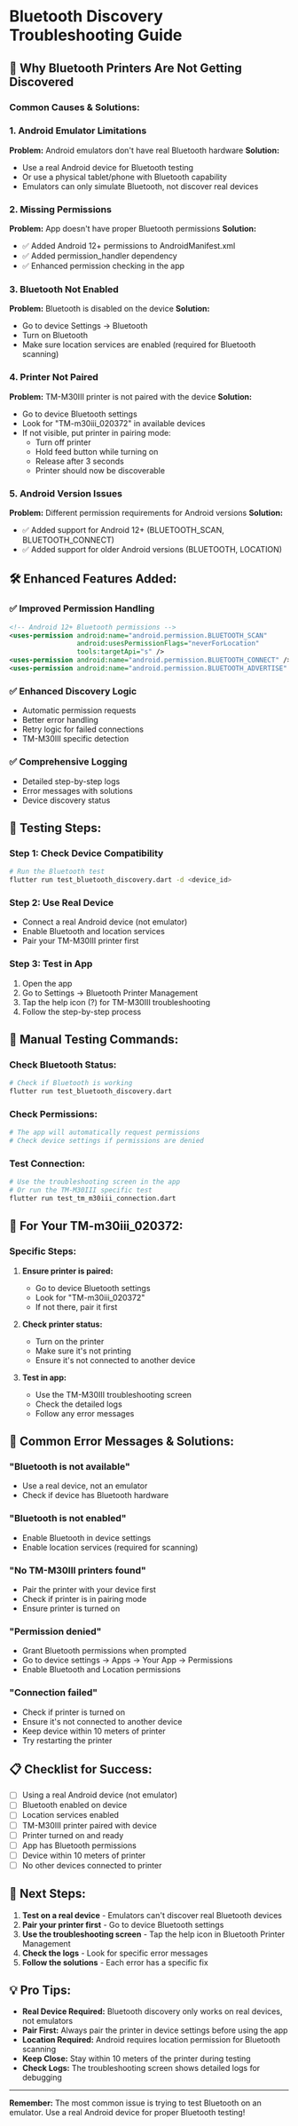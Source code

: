 # Bluetooth Discovery Troubleshooting Guide

## 🔵 Why Bluetooth Printers Are Not Getting Discovered

### **Common Causes & Solutions:**

### 1. **Android Emulator Limitations**
**Problem:** Android emulators don't have real Bluetooth hardware
**Solution:** 
- Use a real Android device for Bluetooth testing
- Or use a physical tablet/phone with Bluetooth capability
- Emulators can only simulate Bluetooth, not discover real devices

### 2. **Missing Permissions**
**Problem:** App doesn't have proper Bluetooth permissions
**Solution:**
- ✅ Added Android 12+ permissions to AndroidManifest.xml
- ✅ Added permission_handler dependency
- ✅ Enhanced permission checking in the app

### 3. **Bluetooth Not Enabled**
**Problem:** Bluetooth is disabled on the device
**Solution:**
- Go to device Settings → Bluetooth
- Turn on Bluetooth
- Make sure location services are enabled (required for Bluetooth scanning)

### 4. **Printer Not Paired**
**Problem:** TM-M30III printer is not paired with the device
**Solution:**
- Go to device Bluetooth settings
- Look for "TM-m30iii_020372" in available devices
- If not visible, put printer in pairing mode:
  - Turn off printer
  - Hold feed button while turning on
  - Release after 3 seconds
  - Printer should now be discoverable

### 5. **Android Version Issues**
**Problem:** Different permission requirements for Android versions
**Solution:**
- ✅ Added support for Android 12+ (BLUETOOTH_SCAN, BLUETOOTH_CONNECT)
- ✅ Added support for older Android versions (BLUETOOTH, LOCATION)

## 🛠️ **Enhanced Features Added:**

### ✅ **Improved Permission Handling**
```xml
<!-- Android 12+ Bluetooth permissions -->
<uses-permission android:name="android.permission.BLUETOOTH_SCAN" 
                 android:usesPermissionFlags="neverForLocation"
                 tools:targetApi="s" />
<uses-permission android:name="android.permission.BLUETOOTH_CONNECT" />
<uses-permission android:name="android.permission.BLUETOOTH_ADVERTISE" />
```

### ✅ **Enhanced Discovery Logic**
- Automatic permission requests
- Better error handling
- Retry logic for failed connections
- TM-M30III specific detection

### ✅ **Comprehensive Logging**
- Detailed step-by-step logs
- Error messages with solutions
- Device discovery status

## 📱 **Testing Steps:**

### **Step 1: Check Device Compatibility**
```bash
# Run the Bluetooth test
flutter run test_bluetooth_discovery.dart -d <device_id>
```

### **Step 2: Use Real Device**
- Connect a real Android device (not emulator)
- Enable Bluetooth and location services
- Pair your TM-M30III printer first

### **Step 3: Test in App**
1. Open the app
2. Go to Settings → Bluetooth Printer Management
3. Tap the help icon (?) for TM-M30III troubleshooting
4. Follow the step-by-step process

## 🔧 **Manual Testing Commands:**

### **Check Bluetooth Status:**
```bash
# Check if Bluetooth is working
flutter run test_bluetooth_discovery.dart
```

### **Check Permissions:**
```bash
# The app will automatically request permissions
# Check device settings if permissions are denied
```

### **Test Connection:**
```bash
# Use the troubleshooting screen in the app
# Or run the TM-M30III specific test
flutter run test_tm_m30iii_connection.dart
```

## 🎯 **For Your TM-m30iii_020372:**

### **Specific Steps:**
1. **Ensure printer is paired:**
   - Go to device Bluetooth settings
   - Look for "TM-m30iii_020372"
   - If not there, pair it first

2. **Check printer status:**
   - Turn on the printer
   - Make sure it's not printing
   - Ensure it's not connected to another device

3. **Test in app:**
   - Use the TM-M30III troubleshooting screen
   - Check the detailed logs
   - Follow any error messages

## 🚨 **Common Error Messages & Solutions:**

### **"Bluetooth is not available"**
- Use a real device, not an emulator
- Check if device has Bluetooth hardware

### **"Bluetooth is not enabled"**
- Enable Bluetooth in device settings
- Enable location services (required for scanning)

### **"No TM-M30III printers found"**
- Pair the printer with your device first
- Check if printer is in pairing mode
- Ensure printer is turned on

### **"Permission denied"**
- Grant Bluetooth permissions when prompted
- Go to device settings → Apps → Your App → Permissions
- Enable Bluetooth and Location permissions

### **"Connection failed"**
- Check if printer is turned on
- Ensure it's not connected to another device
- Keep device within 10 meters of printer
- Try restarting the printer

## 📋 **Checklist for Success:**

- [ ] Using a real Android device (not emulator)
- [ ] Bluetooth enabled on device
- [ ] Location services enabled
- [ ] TM-M30III printer paired with device
- [ ] Printer turned on and ready
- [ ] App has Bluetooth permissions
- [ ] Device within 10 meters of printer
- [ ] No other devices connected to printer

## 🔄 **Next Steps:**

1. **Test on a real device** - Emulators can't discover real Bluetooth devices
2. **Pair your printer first** - Go to device Bluetooth settings
3. **Use the troubleshooting screen** - Tap the help icon in Bluetooth Printer Management
4. **Check the logs** - Look for specific error messages
5. **Follow the solutions** - Each error has a specific fix

## 💡 **Pro Tips:**

- **Real Device Required:** Bluetooth discovery only works on real devices, not emulators
- **Pair First:** Always pair the printer in device settings before using the app
- **Location Required:** Android requires location permission for Bluetooth scanning
- **Keep Close:** Stay within 10 meters of the printer during testing
- **Check Logs:** The troubleshooting screen shows detailed logs for debugging

---

**Remember:** The most common issue is trying to test Bluetooth on an emulator. Use a real Android device for proper Bluetooth testing! 